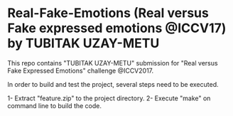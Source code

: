 # Real-Fake-Emotions (Real versus Fake expressed emotions @ICCV17) by TUBITAK UZAY-METU 
This repo contains "TUBITAK UZAY-METU" submission for "Real versus Fake Expressed Emotions" challenge @ICCV2017. 

In order to build and test the project, several steps need to be executed.

1- Extract "feature.zip" to the project directory.
2- Execute "make" on command line to build the code.


